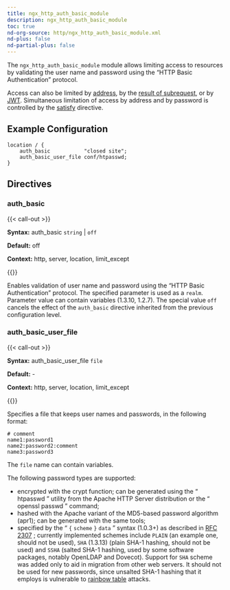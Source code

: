 ```yaml
---
title: ngx_http_auth_basic_module
description: ngx_http_auth_basic_module
toc: true
nd-org-source: http/ngx_http_auth_basic_module.xml
nd-plus: false
nd-partial-plus: false
---
```



<!--
********************************************************************************
🛑 WARNING: AUTOGENERATED FILE - DO NOT EDIT 🛑
This Markdown file was automatically generated from the source XML documentation.
Any manual changes made directly to this file will be overwritten.
To request or suggest changes, please edit the source XML files instead.
https://github.com/nginx/nginx.org/tree/main/xml/en
********************************************************************************
-->


The `ngx_http_auth_basic_module` module allows
limiting access to resources by validating the user name and password
using the “HTTP Basic Authentication” protocol.

Access can also be limited by
[address](/nginx/module-reference/http/ngx_http_access_module), by the
[result of subrequest](/nginx/module-reference/http/ngx_http_auth_request_module),
or by [JWT](/nginx/module-reference/http/ngx_http_auth_jwt_module).
Simultaneous limitation of access by address and by password is controlled
by the [satisfy](/nginx/module-reference/http/ngx_http_core_module#satisfy) directive.
## Example Configuration


```nginx
location / {
    auth_basic           "closed site";
    auth_basic_user_file conf/htpasswd;
}

```

## Directives

### auth_basic

{{< call-out >}}

**Syntax:** auth_basic `string` | `off`

**Default:** off

**Context:** http, server, location, limit_except


{{</call-out>}}


Enables validation of user name and password using the
“HTTP Basic Authentication” protocol.
The specified parameter is used as a `realm`.
Parameter value can contain variables (1.3.10, 1.2.7).
The special value `off` cancels the effect
of the `auth_basic` directive
inherited from the previous configuration level.
### auth_basic_user_file

{{< call-out >}}

**Syntax:** auth_basic_user_file `file`

**Default:** -

**Context:** http, server, location, limit_except


{{</call-out>}}


Specifies a file that keeps user names and passwords,
in the following format:

```nginx
# comment
name1:password1
name2:password2:comment
name3:password3

```


The `file` name can contain variables.

The following password types are supported:

- encrypted with the crypt function; can be generated using the “ htpasswd ” utility from the Apache HTTP Server distribution or the “ openssl passwd ” command;
- hashed with the Apache variant of the MD5-based password algorithm (apr1); can be generated with the same tools;
- specified by the “ `{` `scheme` `}` `data` ” syntax (1.0.3+) as described in [RFC 2307](https://datatracker.ietf.org/doc/html/rfc2307#section-5.3) ; currently implemented schemes include `PLAIN` (an example one, should not be used), `SHA` (1.3.13) (plain SHA-1 hashing, should not be used) and `SSHA` (salted SHA-1 hashing, used by some software packages, notably OpenLDAP and Dovecot). 
Support for `SHA` scheme was added only to aid
in migration from other web servers.
It should not be used for new passwords, since unsalted SHA-1 hashing
that it employs is vulnerable to
[rainbow table](http://en.wikipedia.org/wiki/Rainbow_attack)
attacks.


